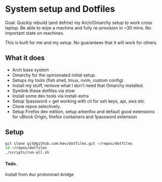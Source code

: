# System setup and Dotfiles

Goal: Quickly rebuild (and define) my Arch/Omarchy setup to work cross laptop. Be able to wipe a machine and fully re-provision in ~30 mins. No important state on machines. 

This is built for me and my setup. No guarantees that it will work for others. 

## What it does
- Arch base system
- Omarchy for the opinionated initial setup.
- Setups my tools (fish shell, tmux, nvim, custom config)
- Install my stuff, remove what I don't need that Omarchy installed. 
- Symlink these dotfiles via stow
- Install some dev tools via install-extra
- Setup 1password + get working with cli for ssh keys, api, aws etc. 
- Clone repos selectively.
- Setup Firefox dev edition, setup arkenfox and default good extensions for uBlock Origin, firefox containers and 1password extension



## Setup
```bash
git clone git@github.com:kev/dotfiles.git ~/repos/dotfiles
cd ~/repos/dotfiles
./scripts/run-all.sh
```


#### Todo. 
Install from Aur
protonmail-bridge
